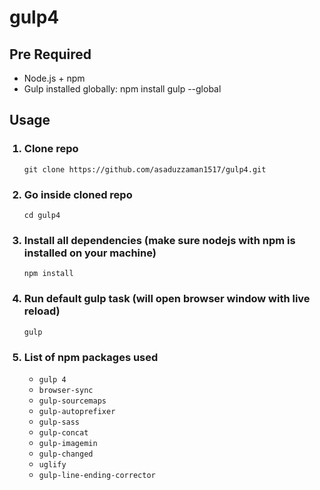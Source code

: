 # gulp4
<h2>Pre Required</h2>
<ul>
  <li>Node.js + npm</li>
  <li>Gulp installed globally: npm install gulp --global</li>
</ul>

<h2>Usage</h2>
<ol>
  <h3><li>Clone repo</li></h3>
  <code>git clone https://github.com/asaduzzaman1517/gulp4.git</code>
  <h3><li>Go inside cloned repo</li></h3>
  <code>cd gulp4</code>
  <h3><li>Install all dependencies (make sure nodejs with npm is installed on your machine)</li></h3>
  <code>npm install</code>
  <h3><li>Run default gulp task (will open browser window with live reload)</li></h3>
  <code>gulp</code>
  <h3><li>List of npm packages used</li></h3>
  <ul><li><code>gulp 4</code></li>
  <li><code>browser-sync</code></li>
  <li><code>gulp-sourcemaps</code></li>
  <li><code>gulp-autoprefixer</code></li>
  <li><code>gulp-sass</code></li>
    <li><code>gulp-concat</code></li>
    <li><code>gulp-imagemin</code></li>
    <li><code>gulp-changed</code></li>
    <li><code>uglify</code></li>
    <li><code>gulp-line-ending-corrector</code></li>
</ol>
